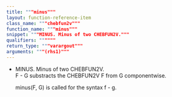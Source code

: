 ```yaml
---
title: """minus"""
layout: function-reference-item
class_name: """chebfun2v"""
function_name: """minus"""
snippet: """MINUS. Minus of two CHEBFUN2V."""
qualifiers: """"""
return_type: """varargout"""
arguments: """(rhs1)"""
---
```


  - MINUS. Minus of two CHEBFUN2V.  
    F - G substracts the CHEBFUN2V F from G componentwise. 
 
    minus(F, G) is called for the syntax f - g.
